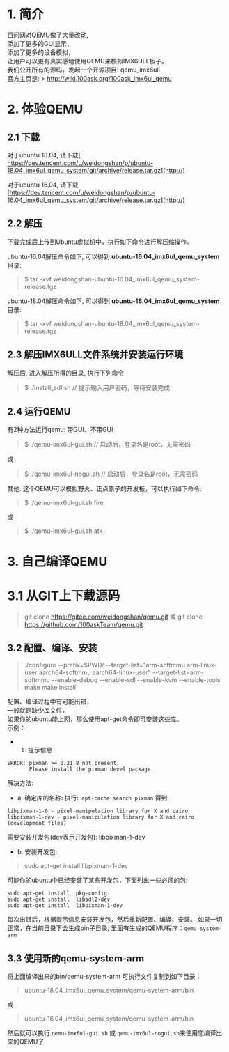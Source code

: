  
# 1. 简介
百问网对QEMU做了大量改动,<br>
添加了更多的GUI显示，<br>
添加了更多的设备模拟，<br>
让用户可以更有真实感地使用QEMU来模拟IMX6ULL板子。<br>
我们公开所有的源码，发起一个开源项目: qemu_imx6ull<br>
官方主页是: > http://wiki.100ask.org/100ask_imx6ul_qemu <br>

# 2. 体验QEMU
 
## 2.1 下载
对于ubuntu 18.04,
请下载[ https://dev.tencent.com/u/weidongshan/p/ubuntu-18.04_imx6ul_qemu_system/git/archive/release.tar.gz](http://)
 
对于ubuntu 16.04,
请下载 [https://dev.tencent.com/u/weidongshan/p/ubuntu-16.04_imx6ul_qemu_system/git/archive/release.tar.gz](http://)
 
## 2.2 解压
 
下载完成后上传到Ubuntu虚拟机中，执行如下命令进行解压缩操作。

ubuntu-16.04解压命令如下, 可以得到 **ubuntu-16.04_imx6ul_qemu_system**  目录: 
> $ tar -xvf weidongshan-ubuntu-16.04_imx6ul_qemu_system-release.tgz 

ubuntu-18.04解压命令如下, 可以得到 **ubuntu-18.04_imx6ul_qemu_system** 目录: 
> $ tar -xvf weidongshan-ubuntu-18.04_imx6ul_qemu_system-release.tgz 

## 2.3 解压IMX6ULL文件系统并安装运行环境
解压后, 进入解压所得的目录, 执行下列命令
> $ ./install_sdl.sh           // 提示输入用户密码，等待安装完成


## 2.4 运行QEMU
有2种方法运行qemu: 带GUI、不带GUI<br>
> $ ./qemu-imx6ul-gui.sh       // 启动后，登录名是root，无需密码

或

> $ ./qemu-imx6ul-nogui.sh    // 启动后，登录名是root，无需密码

其他: 这个QEMU可以模拟野火、正点原子的开发板，可以执行如下命令:
>  $ ./qemu-imx6ul-gui.sh  fire

或

>  $ ./qemu-imx6ul-gui.sh  atk



# 3. 自己编译QEMU
# 3.1 从GIT上下载源码
> git clone https://gitee.com/weidongshan/qemu.git
或
> git clone https://github.com/100askTeam/qemu.git 


## 3.2 配置、编译、安装
> ./configure   --prefix=$PWD/ --target-list="arm-softmmu arm-linux-user aarch64-softmmu aarch64-linux-user"    --target-list=arm-softmmu  --enable-debug --enable-sdl  --enable-kvm --enable-tools
> make 
> make install

配置、编译过程中有可能出错，<br>
一般就是缺少库文件，<br>
如果你的ubuntu能上网，那么使用apt-get命令即可安装这些库。<br>
示例：<br>
* 1. 提示信息<br>
```
ERROR: pixman >= 0.21.8 not present.
       Please install the pixman devel package.
```
解决方法:
* a. 确定库的名称:
执行:``` apt-cache search pixman```
得到:
```
libpixman-1-0 - pixel-manipulation library for X and cairo
libpixman-1-dev - pixel-manipulation library for X and cairo (development files)
```
需要安装开发包(dev表示开发包): libpixman-1-dev

* b. 安装开发包:
> sudo apt-get install  libpixman-1-dev

可能你的ubuntu中已经安装了某些开发包，下面列出一些必须的包:
```
sudo apt-get install  pkg-config
sudo apt-get install  libsdl2-dev
sudo apt-get install  libpixman-1-dev
```

每次出错后，根据提示信息安装开发包，然后重新配置、编译、安装。
如果一切正常，在当前目录下会生成bin子目录, 里面有生成的QEMU程序：`qemu-system-arm`

## 3.3 使用新的qemu-system-arm
将上面编译出来的bin/qemu-system-arm 可执行文件复制到如下目录：<br>
> ubuntu-18.04_imx6ul_qemu_system/qemu-system-arm/bin

或

> ubuntu-16.04_imx6ul_qemu_system/qemu-system-arm/bin

然后就可以执行  `qemu-imx6ul-gui.sh` 或 `qemu-imx6ul-nogui.sh`来使用您编译出来的QEMU了


